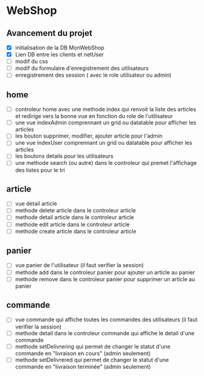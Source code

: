 # WebShop
## Avancement du projet

- [x] initialisation de la DB MonWebShop
- [x] Lien DB entre les clients et netUser
- [ ] modif du css
- [ ] modif du formulaire d'enregistrement des utilisateurs
- [ ] enregistrement des session ( avec le role utilisateur ou admin)

## home
- [ ] controleur home avec une methode index qui renvoit la liste des articles et redirige vers la bonne vue en fonction du role de l'utilisateur
- [ ] une vue indexAdmin comprennant un grid ou datatable pour afficher les articles
- [ ] les bouton supprimer, modifier, ajouter article pour l'admin
- [ ] une vue indexUser comprennant un grid ou datatable pour afficher les articles
- [ ] les boutons details pour les utilisateurs
- [ ] une methode search (ou autre) dans le controleur qui premet l'affichage des listes pour le tri

## article
- [ ] vue detail article
- [ ] methode delete article dans le controleur article
- [ ] methode detail article dans le controleur article
- [ ] methode edit article dans le controleur article
- [ ] methode create article dans le controleur article

## panier
- [ ] vue panier de l'utilisateur (il faut verifier la session)
- [ ] methode add dans le controleur panier pour ajouter un article au panier
- [ ] methode remove dans le controleur panier pour supprimer un article au panier

## commande
- [ ] vue commande qui affiche toutes les commandes des utilisateurs (il faut verifier la session)
- [ ] methode detail dans le controleur commande qui affiche le detail d'une commande
- [ ] methode setDelivrering qui permet de changer le statut d'une commande en "livraison en cours" (admin seulement)
- [ ] methode setDelivrered qui permet de changer le statut d'une commande en "livraison terminée" (admin seulement)
